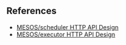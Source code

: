 ## References

* [MESOS/scheduler HTTP API Design](https://docs.google.com/document/d/1pnIY_HckimKNvpqhKRhbc9eSItWNFT-priXh_urR-T0/edit)
* [MESOS/executor HTTP API Design](https://docs.google.com/document/d/1dFmTrSZXCo5zj8H8SkJ4HT-V0z2YYnEZVV8Fd_-AupM/edit#heading=h.r7o3o3roqg12)
